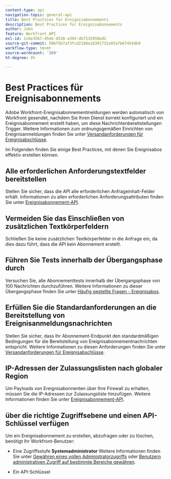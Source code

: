 ```yaml
---
content-type: api
navigation-topic: general-api
title: Best Practices für Ereignisabonnements
description: Best Practices für Ereignisabonnements
author: John
feature: Workfront API
exl-id: 2c6e3567-d5eb-4528-a393-dbf235958ed2
source-git-commit: 50675b7af3fcd2188a18391732a93a7b67454db9
workflow-type: tm+mt
source-wordcount: '269'
ht-degree: 0%

---
```



# Best Practices für Ereignisabonnements

Adobe Workfront-Ereignisabonnementmeldungen werden automatisch von Workfront gesendet, nachdem Sie Ihren Dienst korrekt konfiguriert und ein Ereignisabonnement erstellt haben, um diese Nachrichtenbereitstellungen Trigger. Weitere Informationen zum ordnungsgemäßen Einrichten von Ereignisanmeldungen finden Sie unter [Versandanforderungen für Ereignisabschlüsse](../../wf-api/general/setup-event-sub-endpoint.md).


Im Folgenden finden Sie einige Best Practices, mit denen Sie Ereignisabos effektiv erstellen können.

## Alle erforderlichen Anforderungstextfelder bereitstellen

Stellen Sie sicher, dass die API alle erforderlichen Anfrageinhalt-Felder erhält. Informationen zu allen erforderlichen Anforderungsattributen finden Sie unter [Ereignisabonnement-API](../../wf-api/general/event-subs-api.md).

## Vermeiden Sie das Einschließen von zusätzlichen Textkörperfeldern

Schließen Sie keine zusätzlichen Textkörperfelder in die Anfrage ein, da dies dazu führt, dass die API kein Abonnement erstellt.

## Führen Sie Tests innerhalb der Übergangsphase durch

Versuchen Sie, alle Abonnementtests innerhalb der Übergangsphase von 100 Nachrichten durchzuführen. Weitere Informationen zu dieser Übergangsphase finden Sie unter [Häufig gestellte Fragen - Ereignisabos](../../wf-api/general/event-subs-faq.md).

## Erfüllen Sie die Standardanforderungen an die Bereitstellung von Ereignisanmeldungsnachrichten

Stellen Sie sicher, dass Ihr Abonnement-Endpunkt den standardmäßigen Bedingungen für die Bereitstellung von Ereignisabonnementnachrichten entspricht. Weitere Informationen zu diesen Anforderungen finden Sie unter [Versandanforderungen für Ereignisabschlüsse](../../wf-api/general/setup-event-sub-endpoint.md).

## IP-Adressen der Zulassungslisten nach globaler Region

Um Payloads von Ereignisabonnenten über Ihre Firewall zu erhalten, müssen Sie die IP-Adressen zur Zulassungsliste hinzufügen. Weitere Informationen finden Sie unter [Ereignisabonnement-API](../../wf-api/general/event-subs-api.md).

## über die richtige Zugriffsebene und einen API-Schlüssel verfügen

Um ein Ereignisabonnement zu erstellen, abzufragen oder zu löschen, benötigt Ihr Workfront-Benutzer:

* Eine Zugriffsstufe **Systemadministrator**
Weitere Informationen finden Sie unter [Gewähren eines vollen Administratorzugriffs](../../administration-and-setup/add-users/configure-and-grant-access/grant-a-user-full-administrative-access.md) oder [Benutzern administrativen Zugriff auf bestimmte Bereiche gewähren](../../administration-and-setup/add-users/configure-and-grant-access/grant-users-admin-access-certain-areas.md).

* Ein API-Schlüssel

   <!--
  <p data-mc-conditions="QuicksilverOrClassic.Draft mode">To learn more, see .</p>
  -->
